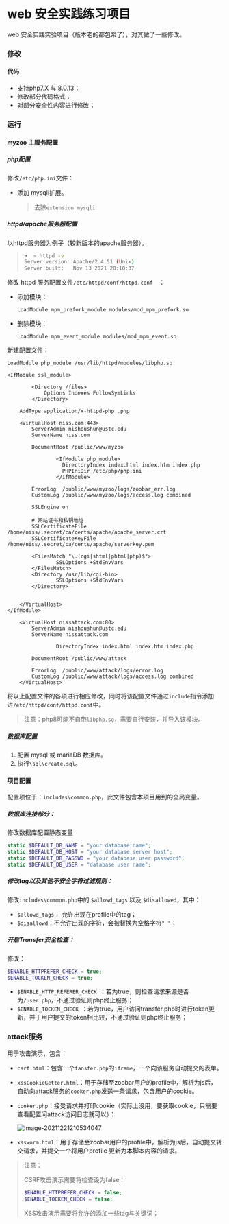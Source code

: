 # web 安全实践练习项目

web 安全实践实验项目（版本老的都包浆了），对其做了一些修改。

### 修改
#### 代码
* 支持php7.X 与 8.0.13；
* 修改部分代码格式；
* 对部分安全性内容进行修改；

### 运行

#### myzoo 主服务配置

##### php配置

修改`/etc/php.ini`文件：

* 添加 mysqli扩展。

  > 去除`extension mysqli`

##### httpd/apache服务器配置

以httpd服务器为例子（较新版本的apache服务器）。

> ```bash
> ➜  ~ httpd -v       
> Server version: Apache/2.4.51 (Unix)
> Server built:   Nov 13 2021 20:10:37
> ```

修改 httpd 服务配置文件`/etc/httpd/conf/httpd.conf 
 `：

* 添加模块：

  ```htaccess
  LoadModule mpm_prefork_module modules/mod_mpm_prefork.so
  ```

* 删除模块：

  ```htaccess
  LoadModule mpm_event_module modules/mod_mpm_event.so
  ```

新建配置文件：

```htaccess
LoadModule php_module /usr/lib/httpd/modules/libphp.so

<IfModule ssl_module>

		<Directory /files>
			Options Indexes FollowSymLinks
		</Directory>
    
    AddType application/x-httpd-php .php

	<VirtualHost niss.com:443>
		ServerAdmin nishoushun@ustc.edu
		ServerName niss.com	

		DocumentRoot /public/www/myzoo

                <IfModule php_module>
                  DirectoryIndex index.html index.htm index.php
                  PHPIniDir /etc/php/php.ini
                </IfModule>

		ErrorLog  /public/www/myzoo/logs/zoobar_err.log
		CustomLog /public/www/myzoo/logs/access.log combined

		SSLEngine on

		# 网站证书和私钥地址
		SSLCertificateFile    /home/niss/.secret/ca/certs/apache/apache_server.crt
		SSLCertificateKeyFile /home/niss/.secret/ca/certs/apache/serverkey.pem

		<FilesMatch "\.(cgi|shtml|phtml|php)$">
				SSLOptions +StdEnvVars
		</FilesMatch>
		<Directory /usr/lib/cgi-bin>
				SSLOptions +StdEnvVars
		</Directory>

	
	</VirtualHost>
</IfModule>

	<VirtualHost nissattack.com:80>
		ServerAdmin nishoushun@ustc.edu
		ServerName nissattack.com	

                DirectoryIndex index.html index.htm index.php

		DocumentRoot /public/www/attack

		ErrorLog  /public/www/attack/logs/error.log
		CustomLog /public/www/attack/logs/access.log combined
	</VirtualHost>
```

将以上配置文件的各项进行相应修改，同时将该配置文件通过`include`指令添加进`/etc/httpd/conf/httpd.conf`中。

> 注意：php8可能不自带`libphp.so`，需要自行安装，并导入该模块。

##### 数据库配置

1. 配置 mysql 或 mariaDB 数据库。
2. 执行`\sql\create.sql`。

#### 项目配置

配置项位于：`includes\common.php`，此文件包含本项目用到的全局变量。

##### 数据库连接部分：

修改数据库配置静态变量

```php
static $DEFAULT_DB_NAME = "your database name";
static $DEFAULT_DB_HOST = "your database server host";
static $DEFAULT_DB_PASSWD = "your database user password";
static $DEFAULT_DB_USER = "database user name";
```

##### 修改tag以及其他不安全字符过滤规则：

修改`includes\common.php`中的 `$allowd_tags` 以及 `$disallowed`，其中：

* `$allowd_tags`： 允许出现在profile中的tag；
* `$disallowd`：不允许出现的字符，会被替换为空格字符`" "`；

##### 开启Transfer安全检查：

修改：

```php
$ENABLE_HTTPREFER_CHECK = true;
$ENABLE_TOCKEN_CHECK = true;
```

* `$ENABLE_HTTP_REFERER_CHECK `：若为true，则检查请求来源是否为`/user.php`，不通过验证则php终止服务；
* `$ENABLE_TOCKEN_CHECK `：若为true，用户访问transfer.php时进行token更新，并于用户提交的token相比较，不通过验证则php终止服务；

### attack服务

用于攻击演示，包含：

* `csrf.html`：包含一个`tansfer.php`的`iframe`，一个向该服务自动提交的表单。
* `xssCookieGetter.html`：用于存储至zoobar用户的profile中，解析为js后，自动向attack服务的`cooker.php`发送一条请求，包含用户的cookie。

* `cooker.php`：接受请求并打印cookie（实际上没用，要获取cookie，只需要查看配置问attack访问日志就可以）：

  ![image-20211221210534047](https://ni187note-pics.oss-cn-hangzhou.aliyuncs.com/notes-img/image-20211221210534047.png)

* `xssworm.html`：用于存储至zoobar用户的profile中，解析为js后，自动提交转交请求，并提交一个将用户profile 更新为本脚本内容的请求。

> 注意：
>
> CSRF攻击演示需要将检查设为false：
>
> ```php
> $ENABLE_HTTPREFER_CHECK = false;
> $ENABLE_TOCKEN_CHECK = false;
> ```
>
> XSS攻击演示需要将允许的添加一些tag与关键词；
